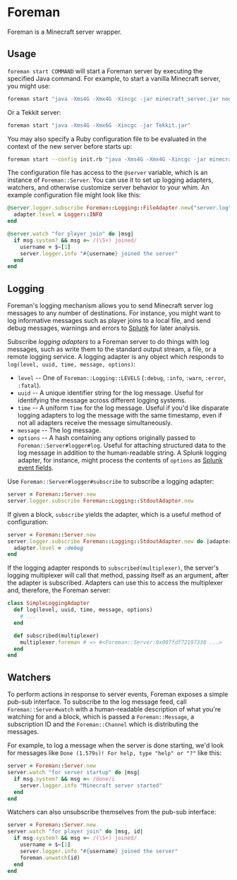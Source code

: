 # Foreman

Foreman is a Minecraft server wrapper.

## Usage

`foreman start COMMAND` will start a Foreman server by executing the specified Java command. For example, to start a vanilla Minecraft server, you might use:

```bash
foreman start "java -Xms4G -Xmx4G -Xincgc -jar minecraft_server.jar nogui"
```

Or a Tekkit server:

```bash
foreman start "java -Xms4G -Xmx6G -Xincgc -jar Tekkit.jar"
```

You may also specify a Ruby configuration file to be evaluated in the context of the new server before starts up:

```bash
foreman start --config init.rb "java -Xms4G -Xmx4G -Xincgc -jar minecraft_server.jar nogui"
```

The configuration file has access to the `@server` variable, which is an instance of `Foreman::Server`. You can use it to set up logging adapters, watchers, and otherwise customize server behavior to your whim. An example configuration file might look like this:

```ruby
@server.logger.subscribe Foreman::Logging::FileAdapter.new("server.log") do |adapter|
  adapter.level = Logger::INFO
end

@server.watch "for player join" do |msg|
  if msg.system? && msg =~ /(\S+) joined/
    username = $~[1]
    server.logger.info "#{username} joined the server"
  end
end
```

## Logging

Foreman's logging mechanism allows you to send Minecraft server log messages to any number of destinations. For instance, you might want to log informative messages such as player joins to a local file, and send debug messages, warnings and errors to [Splunk](http://splunk.com/) for later analysis.

Subscribe _logging adapters_ to a Foreman server to do things with log messages, such as write them to the standard output stream, a file, or a remote logging service. A logging adapter is any object which responds to `log(level, uuid, time, message, options)`:

* `level` -- One of `Foreman::Logging::LEVELS` (`:debug`, `:info`, `:warn`, `:error`, `:fatal`).
* `uuid` -- A unique identifier string for the log message. Useful for identifying the message across different logging systems.
* `time` -- A uniform `Time` for the log message. Useful if you'd like disparate logging adapters to log the message with the same timestamp, even if not all adapters receive the message simultaneously.
* `message` -- The log message.
* `options` -- A hash containing any options originally passed to `Foreman::Server#logger#log`. Useful for attaching structured data to the log message in addition to the human-readable string. A Splunk logging adapter, for instance, might process the contents of `options` as [Splunk event fields](http://docs.splunk.com/Splexicon:Field).

Use `Foreman::Server#logger#subscribe` to subscribe a logging adapter:

```ruby
server = Foreman::Server.new
server.logger.subscribe Foreman::Logging::StdoutAdapter.new
```

If given a block, `subscribe` yields the adapter, which is a useful method of configuration:

```ruby
server = Foreman::Server.new
server.logger.subscribe Foreman::Logging::StdoutAdapter.new do |adapter|
  adapter.level = :debug
end
```

If the logging adapter responds to `subscribed(multiplexer)`, the server's logging multiplexer will call that method, passing itself as an argument, after the adapter is subscribed. Adapters can use this to access the multiplexer and, therefore, the Foreman server:

```ruby
class SimpleLoggingAdapter
  def log(level, uuid, time, message, options)
    # ...
  end

  def subscribed(multiplexer)
    multiplexer.foreman # => #<Foreman::Server:0x007fdf72197338 ...>
  end
end
```

## Watchers

To perform actions in response to server events, Foreman exposes a simple pub-sub interface. To subscribe to the log message feed, call `Foreman::Server#watch` with a human-readable description of what you're watching for and a block, which is passed a `Foreman::Message`, a subscription ID and the `Foreman::Channel` which is distributing the messages.

For example, to log a message when the server is done starting, we'd look for messages like `Done (1.579s)! For help, type "help" or "?"` like this:

```ruby
server = Foreman::Server.new
server.watch "for server startup" do |msg|
  if msg.system? && msg =~ /done/i
    server.logger.info "Minecraft server started"
  end
end
```

Watchers can also unsubscribe themselves from the pub-sub interface:

```ruby
server = Foreman::Server.new
server.watch "for player join" do |msg, id|
  if msg.system? && msg =~ /(\S+) joined/
    username = $~[1]
    server.logger.info "#{username} joined the server"
    foreman.unwatch(id)
  end
end
```
